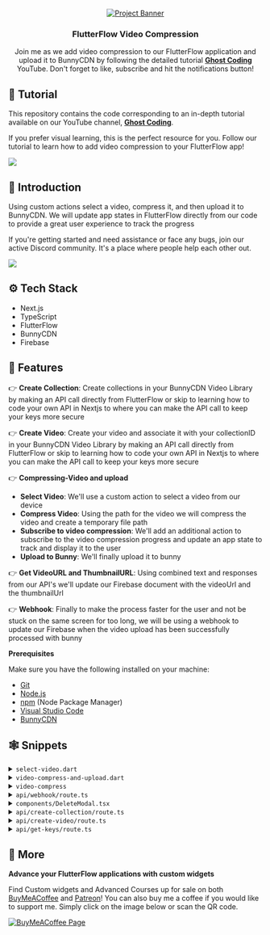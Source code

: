 <div align="center">
  <br />
    <a href="https://youtu.be/W8ZuA6cetR0" target="_blank">
      <img src="https://ghost-coding.b-cdn.net/ghost-coding/video-compression/FlutterFlow%20(1).png" alt="Project Banner">
    </a>
  <br />

  <h3 align="center">FlutterFlow Video Compression</h3>

   <div align="center">
    Join me as we add video compression to our FlutterFlow application and upload it to BunnyCDN by following the detailed tutorial <a href="https://www.youtube.com/@GhostCoding_" target="_blank"><b>Ghost Coding</b></a> YouTube. Don't forget to like, subscribe and hit the notifications button!
    </div>
</div>

## 🚨 Tutorial

This repository contains the code corresponding to an in-depth tutorial available on our YouTube channel, <a href="https://www.youtube.com/@GhostCoding_" target="_blank"><b>Ghost Coding</b></a>. 

If you prefer visual learning, this is the perfect resource for you. Follow our tutorial to learn how to add video compression to your FlutterFlow app!

<a href="https://youtu.be/W8ZuA6cetR0" target="_blank"><img src="https://github.com/sujatagunale/EasyRead/assets/151519281/1736fca5-a031-4854-8c09-bc110e3bc16d" /></a>

## <a name="introduction">🤖 Introduction</a>

Using custom actions select a video, compress it, and then upload it to BunnyCDN. We will update app states in FlutterFlow directly from our code to provide a great user experience to track the progress

If you're getting started and need assistance or face any bugs, join our active Discord community. It's a place where people help each other out.

<a href="https://discord.gg/SATshHCGg8" target="_blank"><img src="https://github.com/sujatagunale/EasyRead/assets/151519281/618f4872-1e10-42da-8213-1d69e486d02e" /></a>

## <a name="tech-stack">⚙️ Tech Stack</a>

- Next.js
- TypeScript
- FlutterFlow
- BunnyCDN
- Firebase

## <a name="features">🔋 Features</a>

👉 **Create Collection**: Create collections in your BunnyCDN Video Library by making an API call directly from FlutterFlow or skip to learning how to code your own API in Nextjs to where you can make the API call to keep your keys more secure

👉 **Create Video**: Create your video and associate it with your collectionID in your BunnyCDN Video Library by making an API call directly from FlutterFlow or skip to learning how to code your own API in Nextjs to where you can make the API call to keep your keys more secure

👉 **Compressing-Video and upload**
   - **Select Video**: We'll use a custom action to select a video from our device
   - **Compress Video**: Using the path for the video we will compress the video and create a temporary file path
   - **Subscribe to video compression**: We'll add an additional action to subscribe to the video compression progress and update an app state to track and display it to the user
   - **Upload to Bunny**: We'll finally upload it to bunny

👉 **Get VideoURL and ThumbnailURL**: Using combined text and responses from our API's we'll update our Firebase document with the videoUrl and the thumbnailUrl

👉 **Webhook**: Finally to make the process faster for the user and not be stuck on the same screen for too long, we will be using a webhook to update our Firebase when the video upload has been successfully processed with bunny



**Prerequisites**

Make sure you have the following installed on your machine:

- [Git](https://git-scm.com/)
- [Node.js](https://nodejs.org/en)
- [npm](https://www.npmjs.com/) (Node Package Manager)
- [Visual Studio Code](https://code.visualstudio.com)
- [BunnyCDN](https://bunny.net?ref=6qsfs3fi0p)



## <a name="snippets">🕸️ Snippets</a>

<details>
<summary><code>select-video.dart</code></summary>

```dart
import 'package:image_picker/image_picker.dart';

Future<String> selectVideo() async {
  // Using image picker get video path

  final ImagePicker _picker = ImagePicker();
  final XFile? video = await _picker.pickVideo(source: ImageSource.gallery);

  if (video != null) {
    return video.path;
  } else {
    throw Exception('No video selected');
  }
}
```

</details>

<details>
<summary><code>video-compress-and-upload.dart</code></summary>

```dart

import 'dart:io';
import 'package:video_compress/video_compress.dart';
import 'package:http/http.dart' as http;
import 'dart:async';

Future<void> compressAndUploadVideo(
    String videoPath, String apiKey, String libraryId, String videoId) async {
  // Step 1: Update status to compressing
  FFAppState().update(() {
    FFAppState().statusText = "Compressing video";
    FFAppState().uploadProgress = 0.0;
  });

  // Step 2: Set up a listener for compression progress
  final subscription = VideoCompress.compressProgress$.subscribe((progress) {
    // Update app state with compression progress
    FFAppState().update(() {
      FFAppState().uploadProgress = progress / 100.0; // normalize to 0.0 - 1.0
    });
  });

  // Step 3: Compress the video
  final info = await VideoCompress.compressVideo(
    videoPath,
    quality: VideoQuality.HighestQuality,
    deleteOrigin: false,
  );

  // Remove the subscription after compression is complete
  subscription.unsubscribe();

  // Check if compression was successful
  final compressedVideoPath = info?.file?.path;
  if (compressedVideoPath == null) {
    print('Video compression failed');
    FFAppState().update(() {
      FFAppState().statusText = "Compression failed";
      FFAppState().uploadProgress = 0.0;
    });
    return;
  }

  // Step 4: Update status to uploading
  FFAppState().update(() {
    FFAppState().statusText = "Uploading video";
    FFAppState().uploadProgress = 0.0;
  });

  // Step 5: Upload the compressed video to Bunny CDN
  var url = Uri.parse(
      'https://video.bunnycdn.com/library/$libraryId/videos/$videoId');
  var file = File(compressedVideoPath);
  var fileSize = await file.length();
  var fileStream = file.openRead();

  var request = http.StreamedRequest('PUT', url)
    ..headers.addAll({
      'AccessKey': apiKey,
      'Content-Type': 'application/octet-stream',
    });

  int bytesSent = 0;

  fileStream.listen((chunk) {
    bytesSent += chunk.length;
    var uploadProgress = bytesSent / fileSize;

    FFAppState().update(() {
      FFAppState().uploadProgress = uploadProgress;
    });

    request.sink.add(chunk);
  }, onDone: () async {
    await request.sink.close();
  });
  FFAppState().update(() {
    FFAppState().statusText = "Processing Upload";
  });
  var response = await request.send();

  if (response.statusCode == 200) {
    print('Video uploaded successfully');
  } else {
    print('Failed to upload video. Status code: ${response.statusCode}');
  }

  // Step 6: Delete the temporary compressed video file
  try {
    await file.delete();
    print('Temporary compressed video file deleted');
  } catch (e) {
    print('Failed to delete temporary file: $e');
  }
}
```

</details>

<details>
<summary><code>video-compress</code></summary>

```dart
import 'dart:io';
import 'package:video_compress/video_compress.dart';
import 'dart:async';

Future<String?> compressVideo(String videoPath) async {
  // Update status to "Compressing video"
  FFAppState().update(() {
    FFAppState().statusText = "Compressing video";
    FFAppState().uploadProgress = 0.0;
  });

  // Step 1: Set up a listener for compression progress
  final subscription = VideoCompress.compressProgress$.subscribe((progress) {
    // Update app state with compression progress
    FFAppState().update(() {
      FFAppState().uploadProgress = progress / 100.0; // normalize to 0.0 - 1.0
    });
  });

  // Step 2: Compress the video
  final info = await VideoCompress.compressVideo(
    videoPath,
    quality: VideoQuality.HighestQuality,
    deleteOrigin: false,
  );

  // Remove the subscription after compression is complete
  subscription.unsubscribe();

  // Check if compression was successful
  final compressedVideoPath = info?.file?.path;
  if (compressedVideoPath == null) {
    print('Video compression failed');
    FFAppState().update(() {
      FFAppState().statusText = "Compression failed";
      FFAppState().uploadProgress = 0.0;
    });
    return null;
  }

  // Update status to indicate compression completion
  FFAppState().update(() {
    FFAppState().statusText = "Compression complete";
    FFAppState().uploadProgress = 1.0;
  });

  return compressedVideoPath;
}
```

</details>

<details>
<summary><code>api/webhook/route.ts</code></summary>

```typescript
import admin from 'firebase-admin';
import { NextRequest, NextResponse } from 'next/server';

if (!admin.apps.length) {
    admin.initializeApp({
        credential: admin.credential.cert({
            
            projectId: "video-upload-server",
            privateKey: "-----BEGIN PRIVATE KEY-----\nMIIEvAIBADANBgkqhkiG9w0BAQEFAASCBKYwggSiAgEAAoIBAQDgp16+4UDY013o\nMAfvWwEtS4tDd3e7nruPAxR3KxgPcsyQDZs8E6FQSrKCYSj1m0u5uUrnQU0gkgnk\nt+NUHESBdZvd4+IXQSs8ak8jji5iI7dW+vnTJwoqhoRj+b96PNu8BC87vJeoTpU9\nBKW/3LICxz1i4vm5zPGIbtHhIhpXpdOjMfTIPa1PxWe7wpgpnQjNOYAOF3dlRNYR\n+ocTqKiMkOegpQdpRxXimC2KytCV0TEQ9kgzrcDbrDozKqpXvpu6HUiQyOQlc+eY\n16BvraKDvGkUT/7Vdbn/PjYrA64wzj8JmRKSdnG9CvhtQ58tmj97U6tMNbzSq39e\n+M70KoupAgMBAAECggEAFlKLJ4xaVTErc5bSMwZn54hKHjoQu6PaHyu/LNgrW92c\nVfQEKMQKk1/YvPvKhh0YOSwgNTpX35SjRwa+n+zvIa39/t5V6Nmg4i/uDSpjkXzb\nCtmFWWXXrMIRBZ4bWJoTe2svBlCHAUJNsfJ0Rcw4I+6IOvsytTOYDGZ2lFg/JdY0\ntn/VDhr4GtECTvC3si3CUKuzTEsucKTUh7l1LDfj3F3ADf08+iNzTc8QPcleRplF\nDV/8eajg8HcPOiOQjUj2To9cdHn7p0bzEyI5aq7qjtuxTipyjB8/6MBJ+MbpSjfx\nlcTwMQvmKkjQE7CHo9ls8vRNWlspkagwPephpqwoAQKBgQD0b0U2zvJbv9geUOEp\nSkHnB8g76I+qovlV69sJuC+Wf1b2gRA1qcjHCqBX2WSr9h/k0DjfeV7+vte3oPAP\n+EDcmW0ie99owP47vlMfu1sdHLkPz1nfB8hQBLTR5FB/4Ql3lXaktbR+tdXiFCKX\n0CZt+65cY0i/uWMnBVGRImhMGQKBgQDrSIC66PB/4VZxC8ikORZlIpyCu0pdl2UV\n/A9CAkV9cSw+qC3cx6dLBSmaD//Fpa+U9G8G2s4G7zprQFmh4zSkag6xkTMRrA//\nHPuEmZO69EprH2OKeVJdtpkCbQikhI44wyGQ2cQuihP47EoYzgANZS3Jnb2o8FQ4\nqR4jXDkuEQKBgE4XxpsuHswlTJzS5jzU1p1DJTvOnye7DcHfqok+aSXB5Ty4Gz+p\n0NWWlYe7kqhF6AaoZ6MuGaV1v2GRb2EKxV41PmLIBKZpElBwDAqVRxTT+mQMsP/K\ncrrt5f8w3G8erHGiNNeGnfXljkG+gRbTj5OP1zL5HWLzjbQHxPmDbqLxAoGAJfU7\nd2wPKMJk3LYG95+SIlzUHS80DydWkpZoq8CMD3HLrowZYg3/ylWZ4ZYFMJDLY9+P\nbe6s4GeF6DmofDqYipHlrvX65DX7GrBFT54rPDUfMGsO9w8dn6rOwppuk4QjIbsx\nVhob0VpLYJRWW+wYDBEvsuA08eVb4Qw/pXrCatECgYBmvLlDwR6X6bkz2FgdT0Ej\ndxBw7vS7ufrXRFsr7boEea7KjcPGAaOGd/Rai0XTYAVOQBe9+neM9AgnStU9moPK\nwc4gE8zMxtwdB6YQmJM4HQGtIxET1s+DMDprMG2vAcrrfsrQHAcJgyD8BQi9Koxg\n+aHIACUKwZIePNZfXGhrpw==\n-----END PRIVATE KEY-----\n",
            clientEmail: "firebase-adminsdk-tz5eu@video-upload-server.iam.gserviceaccount.com",
            
        }),
    });
}

const db = admin.firestore();

export async function POST(req: NextRequest) {
    try {
        const requestBody = await req.json();
        console.log('Data received from BunnyCDN:', requestBody);

        const { VideoGuid, Status } = requestBody;

        if (Status === 3 || Status === 5) {
            const videoRef = db.collection('video-uploads');
            const snapshot = await videoRef.where("videoguid", "==", VideoGuid).get();

            if(snapshot.empty) {
                console.log('Video not found in Firestore');
                return NextResponse.json({ error: 'Video not found' }, { status: 404 });
            }

            const doc = snapshot.docs[0];
            if (Status === 3) {
                console.log('Video successfully uploaded to Bunny and updating document for VideoGuid: ', VideoGuid, "setting draft to false");
                await doc.ref.update({ draft: false });
            } else if (Status === 5) {
                console.log('Video failed to upload to Bunny and updating document for VideoGuid: ', VideoGuid, "setting uploadFailed to true");
                await doc.ref.update({ uploadFailed: true });
            }
            console.log('Webhook processed successfully for videoguid: ', VideoGuid);
            return NextResponse.json({ message: 'Webhook processed successfully' }, { status: 200 });

        } else {
            console.log('No action taken for Status: ', Status, "with VideoGuid: ", VideoGuid);
            return NextResponse.json({ message: 'No action taken' }, { status: 200 });
        }


    } catch (error) {
        console.error('Webhook Error:', error);
        return NextResponse.json({ error: 'An error occurred' }, { status: 500 });
    }
    


}
```

</details>

<details>
<summary><code>components/DeleteModal.tsx</code></summary>

```typescript
"use client";

import Image from "next/image";
import { useState } from "react";

import { deleteDocument } from "@/lib/actions/room.actions";

import {
  Dialog,
  DialogClose,
  DialogContent,
  DialogDescription,
  DialogFooter,
  DialogHeader,
  DialogTitle,
  DialogTrigger,
} from "@/components/ui/dialog";

import { Button } from "./ui/button";

export const DeleteModal = ({ roomId }: DeleteModalProps) => {
  const [open, setOpen] = useState(false);
  const [loading, setLoading] = useState(false);

  const deleteDocumentHandler = async () => {
    setLoading(true);

    try {
      await deleteDocument(roomId);
      setOpen(false);
    } catch (error) {
      console.log("Error notif:", error);
    }

    setLoading(false);
  };

  return (
    <Dialog open={open} onOpenChange={setOpen}>
      <DialogTrigger asChild>
        <Button className="min-w-9 rounded-xl bg-transparent p-2 transition-all">
          <Image
            src="/assets/icons/delete.svg"
            alt="delete"
            width={20}
            height={20}
            className="mt-1"
          />
        </Button>
      </DialogTrigger>
      <DialogContent className="shad-dialog">
        <DialogHeader>
          <Image
            src="/assets/icons/delete-modal.svg"
            alt="delete"
            width={48}
            height={48}
            className="mb-4"
          />
          <DialogTitle>Delete document</DialogTitle>
          <DialogDescription>
            Are you sure you want to delete this document? This action cannot be
            undone.
          </DialogDescription>
        </DialogHeader>

        <DialogFooter className="mt-5">
          <DialogClose asChild className="w-full bg-dark-400 text-white">
            Cancel
          </DialogClose>

          <Button
            variant="destructive"
            onClick={deleteDocumentHandler}
            className="gradient-red w-full"
          >
            {loading ? "Deleting..." : "Delete"}
          </Button>
        </DialogFooter>
      </DialogContent>
    </Dialog>
  );
};
```

</details>

<details>
<summary><code>api/create-collection/route.ts</code></summary>

```typescript
import axios from "axios";
import { NextRequest, NextResponse } from "next/server";

export async function GET(req: NextRequest){

    const { searchParams } = new URL(req.url); 
    
    const uniqueId = searchParams.get('uniqueId');

    if(!uniqueId){
        return NextResponse.json({ error: 'Missing uniqueId' }, { status: 400 });
    }

    try {
        const libraryId = process.env.LIBRARY_ID;
        const response = await axios.post(`https://video.bunnycdn.com/library/${libraryId}/collections`,
            {
                name: uniqueId
            },
            {
                headers: {
                    "Content-Type": "application/json",
                    AccessKey: process.env.BUNNY_API_KEY!,
                },
            }
        );

        const collectionId = response.data.guid;
        return NextResponse.json({ collectionId}, { status: 200 });
    } catch (error) {
        console.error('Error creating collection:', error);
        return NextResponse.json({ error: 'An error occurred' }, { status: 500 });
    }
}
```

</details>
<details>
<summary><code>api/create-video/route.ts</code></summary>

```typescript
import axios from "axios";
import { NextRequest, NextResponse } from "next/server";

export async function GET(req: NextRequest){

    const { searchParams } = new URL(req.url); 
    
    const uniqueId = searchParams.get('uniqueId');
    const collectionIdValue = searchParams.get('collectionId');
    const thumbnail = searchParams.get('thumbnailTime');

    if(!uniqueId || !collectionIdValue || !thumbnail){
        return NextResponse.json({ error: 'Missing uniqueId or collectionId thumbnail' }, { status: 400 });
    }

    try {
        const libraryId = process.env.LIBRARY_ID;
        const response = await axios.post(`https://video.bunnycdn.com/library/${libraryId}/videos`,
            {
                title: uniqueId,
                collectionId: collectionIdValue,
                thumbnailTime: thumbnail
            },
            {
                headers: {
                    "Content-Type": "application/json",
                    AccessKey: process.env.BUNNY_API_KEY!,
                },
            }
        );

        const videoguid = response.data.guid;
        const thumbnailFileName = response.data.thumbnailFileName;
        return NextResponse.json({ videoguid, thumbnailFileName}, { status: 200 });
    } catch (error) {
        console.error('Error creating collection:', error);
        return NextResponse.json({ error: 'An error occurred' }, { status: 500 });
    }
}
```

</details>
<details>
<summary><code>api/get-keys/route.ts</code></summary>

```typescript

import {  NextResponse } from "next/server";

export async function GET(){


    try {
        const libraryId = process.env.LIBRARY_ID;
        const accessKey = process.env.BUNNY_API_KEY
           
         

        
        return NextResponse.json({ libraryId, accessKey }, { status: 200 });
    } catch (error) {
        console.error('Error creating collection:', error);
        return NextResponse.json({ error: 'An error occurred' }, { status: 500 });
    }
}
```

</details>


## <a name="more">🚀 More</a>
**Advance your FlutterFlow applications with custom widgets**

Find Custom widgets and Advanced Courses up for sale on both [BuyMeACoffee](https://buymeacoffee.com/ghostcoding/extras) and [Patreon](https://www.patreon.com/ghostcoding/shop)! You can also buy me a coffee if you would like to support me. Simply click on the image below or scan the QR code.

<a href="https://buymeacoffee.com/ghostcoding" target="_blank">
<img src="https://ghost-coding.b-cdn.net/ghost-coding/bmc_qr%20(1).png" alt="BuyMeACoffee Page">
</a>
